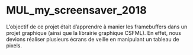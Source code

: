 # MUL_my_screensaver_2018

L’objectif de ce projet était d’apprendre à manier les framebuffers dans un projet graphique (ainsi que la librairie graphique CSFML). En effet, nous devions réaliser plusieurs écrans de veille en manipulant un tableau de pixels.
